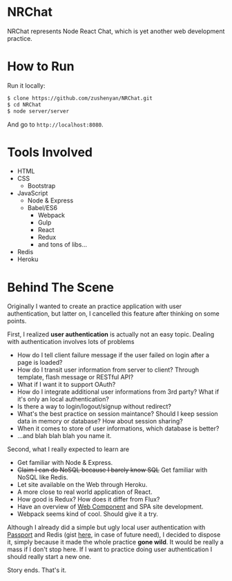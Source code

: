 # NRChat
NRChat represents Node React Chat, which is yet another web development practice.

# How to Run
Run it locally:

```bash
$ clone https://github.com/zushenyan/NRChat.git
$ cd NRChat
$ node server/server
```

And go to `http://localhost:8080`.

# Tools Involved

* HTML
* CSS
  * Bootstrap
* JavaScript
  * Node & Express
  * Babel/ES6
	* Webpack
	* Gulp
	* React
	* Redux
	* and tons of libs...
* Redis
* Heroku

# Behind The Scene
Originally I wanted to create an practice application with user authentication, but latter on, I cancelled this feature after thinking on some points.

First, I realized **user authentication** is actually not an easy topic. Dealing with authentication involves lots of problems

* How do I tell client failure message if the user failed on login after a page is loaded?
* How do I transit user information from server to client? Through template, flash message or RESTful API?
* What if I want it to support OAuth?
* How do I integrate additional user informations from 3rd party? What if it's only an local authentication?
* Is there a way to login/logout/signup without redirect?
* What's the best practice on session maintance? Should I keep session data in memory or database? How about session sharing?
* When it comes to store of user informations, which database is better?
* ...and blah blah blah you name it.

Second, what I really expected to learn are

* Get familiar with Node & Express.
* ~~Claim I can do NoSQL because I barely know SQL~~ Get familiar with NoSQL like Redis.
* Let site available on the Web through Heroku.
* A more close to real world application of React.
* How good is Redux? How does it differ from Flux?
* Have an overview of [Web Component](https://en.wikipedia.org/wiki/Web_Components) and SPA site development.
* Webpack seems kind of cool. Should give it a try.

Although I already did a simple but ugly local user authentication with [Passport](http://passportjs.org/) and Redis (gist [here](https://gist.github.com/zushenyan/43e8aaa23ca2983949a3), in case of future need), I decided to dispose it, simply because it made the whole practice **gone wild**. It would be really a mass if I don't stop here. If I want to practice doing user authentication I should really start a new one.

Story ends. That's it.
